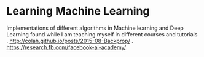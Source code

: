 # Learning Machine Learning
Implementations of different algorithms in Machine learning and Deep Learning found while I am teaching myself in different courses and tutorials
. http://colah.github.io/posts/2015-08-Backprop/
. https://research.fb.com/facebook-ai-academy/
